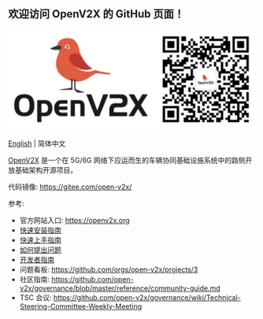 ## 欢迎访问 OpenV2X 的 GitHub 页面！

![](/profile/images/openv2x.svg)

[English](/profile/README.md) | 简体中文

[OpenV2X](https://openv2x.org) 是一个在 5G/6G 网络下应运而生的车辆协同基础设施系统中的路侧开放基础架构开源项目。

代码镜像: <https://gitee.com/open-v2x/>

参考:

- 官方网站入口: <https://openv2x.org>
- [快速安装指南](https://github.com/open-v2x/docs/blob/albany/src/v2x-quick-install.md)
- [快速上手指南](https://github.com/open-v2x/docs/blob/albany/src/v2x-quick-start.md)
- [如何提出问题](https://github.com/open-v2x/docs/blob/albany/src/v2x_contribution.md)
- [开发者指南](https://github.com/open-v2x/docs/blob/master/src/v2x_developer_guide-zh_CN.md)
- 问题看板: <https://github.com/orgs/open-v2x/projects/3>
- 社区指南: <https://github.com/open-v2x/governance/blob/master/reference/community-guide.md>
- TSC 会议: <https://github.com/open-v2x/governance/wiki/Technical-Steering-Committee-Weekly-Meeting>
